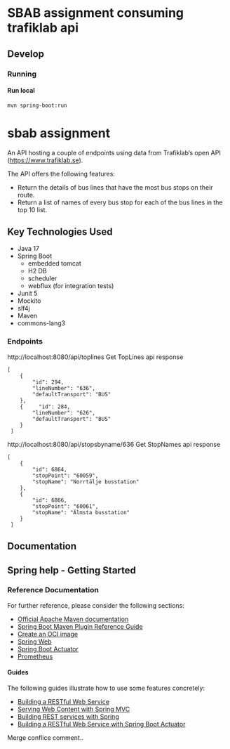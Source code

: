 # SBAB assignment consuming trafiklab api

## Develop

### Running

#### Run local
``mvn spring-boot:run``

# sbab assignment 
An API hosting a couple of endpoints using data from Trafiklab’s open API (https://www.trafiklab.se).

The API offers the following features:
- Return the details of bus lines that have the most bus stops on their route.
- Return a list of names of every bus stop for each of the bus lines in the top 10 list.

## Key Technologies Used
- Java 17
- Spring Boot
    - embedded tomcat
    - H2 DB
    - scheduler
    - webflux (for integration tests)
- Junit 5
- Mockito
- slf4j
- Maven
- commons-lang3

### Endpoints
http://localhost:8080/api/toplines
Get TopLines api response
```
[
    {
        "id": 294,
        "lineNumber": "636",
        "defaultTransport": "BUS"
    },
    {     "id": 284,
        "lineNumber": "626",
        "defaultTransport": "BUS"
    }
 ]
```
http://localhost:8080/api/stopsbyname/636
Get StopNames api response
```
[
    {
        "id": 6864,
        "stopPoint": "60059",
        "stopName": "Norrtälje busstation"
    },
    {
        "id": 6866,
        "stopPoint": "60061",
        "stopName": "Älmsta busstation"
    }
 ]
```

## Documentation

## Spring help - Getting Started

### Reference Documentation
For further reference, please consider the following sections:

* [Official Apache Maven documentation](https://maven.apache.org/guides/index.html)
* [Spring Boot Maven Plugin Reference Guide](https://docs.spring.io/spring-boot/docs/3.0.0-SNAPSHOT/maven-plugin/reference/html/)
* [Create an OCI image](https://docs.spring.io/spring-boot/docs/3.0.0-SNAPSHOT/maven-plugin/reference/html/#build-image)
* [Spring Web](https://docs.spring.io/spring-boot/docs/3.0.0-SNAPSHOT/reference/htmlsingle/#web)
* [Spring Boot Actuator](https://docs.spring.io/spring-boot/docs/3.0.0-SNAPSHOT/reference/htmlsingle/#actuator)
* [Prometheus](https://docs.spring.io/spring-boot/docs/3.0.0-SNAPSHOT/reference/htmlsingle/#actuator.metrics.export.prometheus)

#### Guides
The following guides illustrate how to use some features concretely:

* [Building a RESTful Web Service](https://spring.io/guides/gs/rest-service/)
* [Serving Web Content with Spring MVC](https://spring.io/guides/gs/serving-web-content/)
* [Building REST services with Spring](https://spring.io/guides/tutorials/rest/)
* [Building a RESTful Web Service with Spring Boot Actuator](https://spring.io/guides/gs/actuator-service/)

Merge conflice comment..